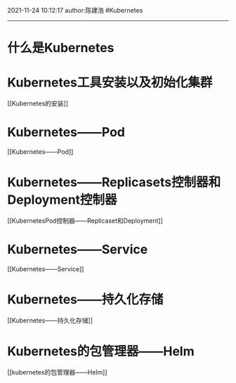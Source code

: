 2021-11-24
10:12:17
author:陈建浩
#Kubernetes 

--- 

# 什么是Kubernetes

# Kubernetes工具安装以及初始化集群
[[Kubernetes的安装]]

# Kubernetes——Pod
[[Kubernetes——Pod]]

# Kubernetes——Replicasets控制器和Deployment控制器
[[KubernetesPod控制器——Replicaset和Deployment]]

# Kubernetes——Service
[[Kubernetes——Service]]

# Kubernetes——持久化存储
[[Kubernetes——持久化存储]]

# Kubernetes的包管理器——Helm
[[kubernetes的包管理器——Helm]]